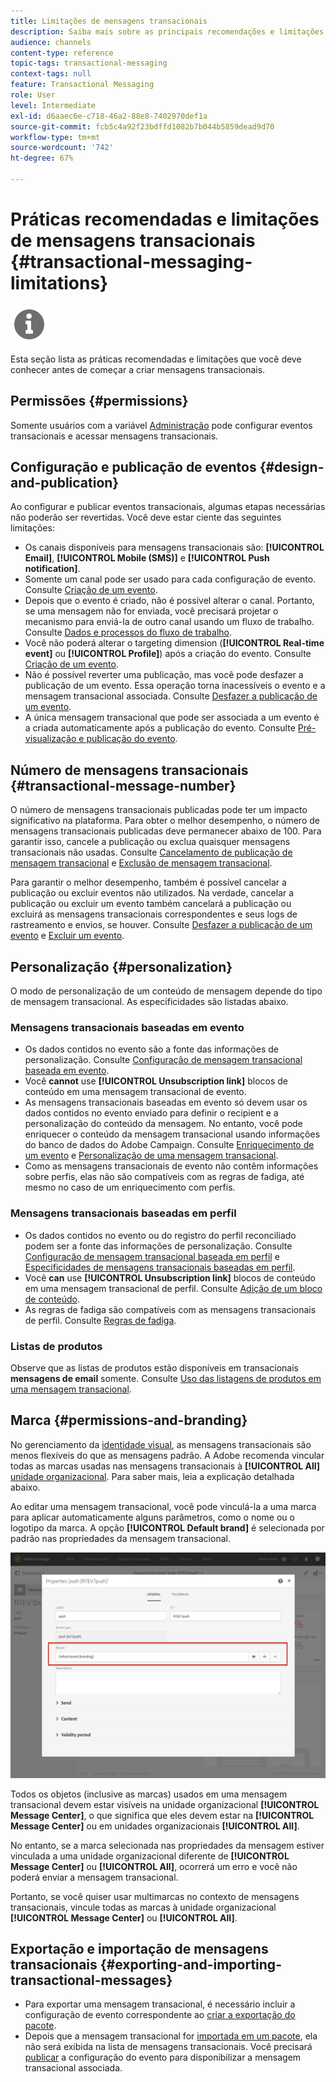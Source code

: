 ```yaml
---
title: Limitações de mensagens transacionais
description: Saiba mais sobre as principais recomendações e limitações relacionadas às mensagens transacionais no Adobe Campaign Standard.
audience: channels
content-type: reference
topic-tags: transactional-messaging
context-tags: null
feature: Transactional Messaging
role: User
level: Intermediate
exl-id: d6aaec6e-c718-46a2-88e8-7402970def1a
source-git-commit: fcb5c4a92f23bdffd1082b7b044b5859dead9d70
workflow-type: tm+mt
source-wordcount: '742'
ht-degree: 67%

---
```


# Práticas recomendadas e limitações de mensagens transacionais {#transactional-messaging-limitations}

<img src="assets/do-not-localize/icon_concepts.svg" width="60px">

Esta seção lista as práticas recomendadas e limitações que você deve conhecer antes de começar a criar mensagens transacionais.

<!--For more on transactional messages, including on how to configure and create them, see [Getting started with transactional messaging](../../channels/using/getting-started-with-transactional-msg.md).-->

## Permissões {#permissions}

Somente usuários com a variável [Administração](../../administration/using/users-management.md#functional-administrators) pode configurar eventos transacionais e acessar mensagens transacionais.

## Configuração e publicação de eventos {#design-and-publication}

Ao configurar e publicar eventos transacionais, algumas etapas necessárias não poderão ser revertidas. Você deve estar ciente das seguintes limitações:

* Os canais disponíveis para mensagens transacionais são: **[!UICONTROL Email]**, **[!UICONTROL Mobile (SMS)]** e **[!UICONTROL Push notification]**.
* Somente um canal pode ser usado para cada configuração de evento. Consulte [Criação de um evento](../../channels/using/configuring-transactional-event.md#creating-an-event).
* Depois que o evento é criado, não é possível alterar o canal. Portanto, se uma mensagem não for enviada, você precisará projetar o mecanismo para enviá-la de outro canal usando um fluxo de trabalho. Consulte [Dados e processos do fluxo de trabalho](../../automating/using/get-started-workflows.md).
* Você não poderá alterar o targeting dimension (**[!UICONTROL Real-time event]** ou **[!UICONTROL Profile]**) após a criação do evento. Consulte [Criação de um evento](../../channels/using/configuring-transactional-event.md#creating-an-event).
* Não é possível reverter uma publicação, mas você pode desfazer a publicação de um evento. Essa operação torna inacessíveis o evento e a mensagem transacional associada. Consulte [Desfazer a publicação de um evento](../../channels/using/publishing-transactional-event.md#unpublishing-an-event).
* A única mensagem transacional que pode ser associada a um evento é a criada automaticamente após a publicação do evento. Consulte [Pré-visualização e publicação do evento](../../channels/using/publishing-transactional-event.md#previewing-and-publishing-the-event).

## Número de mensagens transacionais {#transactional-message-number}

O número de mensagens transacionais publicadas pode ter um impacto significativo na plataforma. Para obter o melhor desempenho, o número de mensagens transacionais publicadas deve permanecer abaixo de 100. Para garantir isso, cancele a publicação ou exclua quaisquer mensagens transacionais não usadas. Consulte [Cancelamento de publicação de mensagem transacional](../../channels/using/publishing-transactional-message.md#unpublishing-a-transactional-message) e [Exclusão de mensagem transacional](../../channels/using/publishing-transactional-message.md#deleting-a-transactional-message).

Para garantir o melhor desempenho, também é possível cancelar a publicação ou excluir eventos não utilizados. Na verdade, cancelar a publicação ou excluir um evento também cancelará a publicação ou excluirá as mensagens transacionais correspondentes e seus logs de rastreamento e envios, se houver. Consulte [Desfazer a publicação de um evento](../../channels/using/publishing-transactional-event.md#unpublishing-an-event) e [Excluir um evento](../../channels/using/publishing-transactional-event.md#deleting-an-event).

## Personalização {#personalization}

O modo de personalização de um conteúdo de mensagem depende do tipo de mensagem transacional. As especificidades são listadas abaixo.

### Mensagens transacionais baseadas em evento

* Os dados contidos no evento são a fonte das informações de personalização. Consulte [Configuração de mensagem transacional baseada em evento](../../channels/using/configuring-transactional-event.md#event-based-transactional-messages).
* Você **cannot** use **[!UICONTROL Unsubscription link]** blocos de conteúdo em uma mensagem transacional de evento.
* As mensagens transacionais baseadas em evento só devem usar os dados contidos no evento enviado para definir o recipient e a personalização do conteúdo da mensagem. No entanto, você pode enriquecer o conteúdo da mensagem transacional usando informações do banco de dados do Adobe Campaign. Consulte [Enriquecimento de um evento](../../channels/using/configuring-transactional-event.md#enriching-the-transactional-message-content) e [Personalização de uma mensagem transacional](../../channels/using/editing-transactional-message.md#personalizing-a-transactional-message).
* Como as mensagens transacionais de evento não contêm informações sobre perfis, elas não são compatíveis com as regras de fadiga, até mesmo no caso de um enriquecimento com perfis.

### Mensagens transacionais baseadas em perfil

* Os dados contidos no evento ou do registro do perfil reconciliado podem ser a fonte das informações de personalização. Consulte [Configuração de mensagem transacional baseada em perfil](../../channels/using/configuring-transactional-event.md#profile-based-transactional-messages) e [Especificidades de mensagens transacionais baseadas em perfil](../../channels/using/editing-transactional-message.md#profile-transactional-message-specificities).
* Você **can** use **[!UICONTROL Unsubscription link]** blocos de conteúdo em uma mensagem transacional de perfil. Consulte [Adição de um bloco de conteúdo](../../designing/using/personalization.md#adding-a-content-block).
* As regras de fadiga são compatíveis com as mensagens transacionais de perfil. Consulte [Regras de fadiga](../../sending/using/fatigue-rules.md).

### Listas de produtos

Observe que as listas de produtos estão disponíveis em transacionais **mensagens de email** somente. Consulte [Uso das listagens de produtos em uma mensagem transacional](../../designing/using/using-product-listings.md).

## Marca {#permissions-and-branding}

No gerenciamento da [identidade visual](../../administration/using/branding.md), as mensagens transacionais são menos flexíveis do que as mensagens padrão. A Adobe recomenda vincular todas as marcas usadas nas mensagens transacionais à **[!UICONTROL All]** [unidade organizacional](../../administration/using/organizational-units.md). Para saber mais, leia a explicação detalhada abaixo.

Ao editar uma mensagem transacional, você pode vinculá-la a uma marca para aplicar automaticamente alguns parâmetros, como o nome ou o logotipo da marca. A opção **[!UICONTROL Default brand]** é selecionada por padrão nas propriedades da mensagem transacional.

![](assets/message-center_branding.png)

Todos os objetos (inclusive as marcas) usados em uma mensagem transacional devem estar visíveis na unidade organizacional **[!UICONTROL Message Center]**, o que significa que eles devem estar na **[!UICONTROL Message Center]** ou em unidades organizacionais **[!UICONTROL All]**.

No entanto, se a marca selecionada nas propriedades da mensagem estiver vinculada a uma unidade organizacional diferente de **[!UICONTROL Message Center]** ou **[!UICONTROL All]**, ocorrerá um erro e você não poderá enviar a mensagem transacional.

Portanto, se você quiser usar multimarcas no contexto de mensagens transacionais, vincule todas as marcas à unidade organizacional **[!UICONTROL Message Center]** ou **[!UICONTROL All]**.

## Exportação e importação de mensagens transacionais {#exporting-and-importing-transactional-messages}

* Para exportar uma mensagem transacional, é necessário incluir a configuração de evento correspondente ao [criar a exportação do pacote](../../automating/using/managing-packages.md#creating-a-package).
* Depois que a mensagem transacional for [importada em um pacote](../../automating/using/managing-packages.md#importing-a-package), ela não será exibida na lista de mensagens transacionais. Você precisará [publicar](../../channels/using/publishing-transactional-event.md) a configuração do evento para disponibilizar a mensagem transacional associada.
